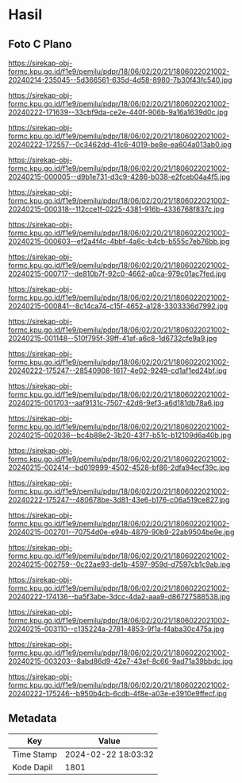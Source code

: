 # Hasil

## Foto C Plano

https://sirekap-obj-formc.kpu.go.id/f1e9/pemilu/pdpr/18/06/02/20/21/1806022021002-20240214-235045--5d366561-635d-4d58-8980-7b30f43fc540.jpg

https://sirekap-obj-formc.kpu.go.id/f1e9/pemilu/pdpr/18/06/02/20/21/1806022021002-20240222-171639--33cbf9da-ce2e-440f-906b-9a16a1639d0c.jpg

https://sirekap-obj-formc.kpu.go.id/f1e9/pemilu/pdpr/18/06/02/20/21/1806022021002-20240222-172557--0c3462dd-41c6-4019-be8e-ea604a013ab0.jpg

https://sirekap-obj-formc.kpu.go.id/f1e9/pemilu/pdpr/18/06/02/20/21/1806022021002-20240215-000005--d9b1e731-d3c9-4286-b038-e2fceb04a4f5.jpg

https://sirekap-obj-formc.kpu.go.id/f1e9/pemilu/pdpr/18/06/02/20/21/1806022021002-20240215-000318--112cce1f-0225-4381-916b-4336768f837c.jpg

https://sirekap-obj-formc.kpu.go.id/f1e9/pemilu/pdpr/18/06/02/20/21/1806022021002-20240215-000603--ef2a4f4c-4bbf-4a6c-b4cb-b555c7eb76bb.jpg

https://sirekap-obj-formc.kpu.go.id/f1e9/pemilu/pdpr/18/06/02/20/21/1806022021002-20240215-000717--de810b7f-92c0-4662-a0ca-979c01ac7fed.jpg

https://sirekap-obj-formc.kpu.go.id/f1e9/pemilu/pdpr/18/06/02/20/21/1806022021002-20240215-000841--8c14ca74-c15f-4652-a128-3303336d7992.jpg

https://sirekap-obj-formc.kpu.go.id/f1e9/pemilu/pdpr/18/06/02/20/21/1806022021002-20240215-001148--510f795f-39ff-41af-a6c8-1d6732cfe9a9.jpg

https://sirekap-obj-formc.kpu.go.id/f1e9/pemilu/pdpr/18/06/02/20/21/1806022021002-20240222-175247--28540908-1617-4e02-9249-cd1af1ed24bf.jpg

https://sirekap-obj-formc.kpu.go.id/f1e9/pemilu/pdpr/18/06/02/20/21/1806022021002-20240215-001703--aaf9131c-7507-42d6-9ef3-a6d181db78a6.jpg

https://sirekap-obj-formc.kpu.go.id/f1e9/pemilu/pdpr/18/06/02/20/21/1806022021002-20240215-002036--bc4b88e2-3b20-43f7-b51c-b12109d6a40b.jpg

https://sirekap-obj-formc.kpu.go.id/f1e9/pemilu/pdpr/18/06/02/20/21/1806022021002-20240215-002414--bd019999-4502-4528-bf86-2dfa94ecf39c.jpg

https://sirekap-obj-formc.kpu.go.id/f1e9/pemilu/pdpr/18/06/02/20/21/1806022021002-20240222-175247--480678be-3d81-43e6-b176-c06a519ce827.jpg

https://sirekap-obj-formc.kpu.go.id/f1e9/pemilu/pdpr/18/06/02/20/21/1806022021002-20240215-002701--70754d0e-e94b-4879-90b9-22ab9504be9e.jpg

https://sirekap-obj-formc.kpu.go.id/f1e9/pemilu/pdpr/18/06/02/20/21/1806022021002-20240215-002759--0c22ae93-de1b-4597-959d-d7597cb1c9ab.jpg

https://sirekap-obj-formc.kpu.go.id/f1e9/pemilu/pdpr/18/06/02/20/21/1806022021002-20240222-174136--ba5f3abe-3dcc-4da2-aaa9-d86727588538.jpg

https://sirekap-obj-formc.kpu.go.id/f1e9/pemilu/pdpr/18/06/02/20/21/1806022021002-20240215-003110--c135224a-2781-4853-9f1a-f4aba30c475a.jpg

https://sirekap-obj-formc.kpu.go.id/f1e9/pemilu/pdpr/18/06/02/20/21/1806022021002-20240215-003203--8abd86d9-42e7-43ef-8c66-9ad71a39bbdc.jpg

https://sirekap-obj-formc.kpu.go.id/f1e9/pemilu/pdpr/18/06/02/20/21/1806022021002-20240222-175246--b950b4cb-6cdb-4f8e-a03e-e3910e9ffecf.jpg


## Metadata

| Key        | Value               |
| ---------- | ------------------- |
| Time Stamp | 2024-02-22 18:03:32 |
| Kode Dapil | 1801                |



